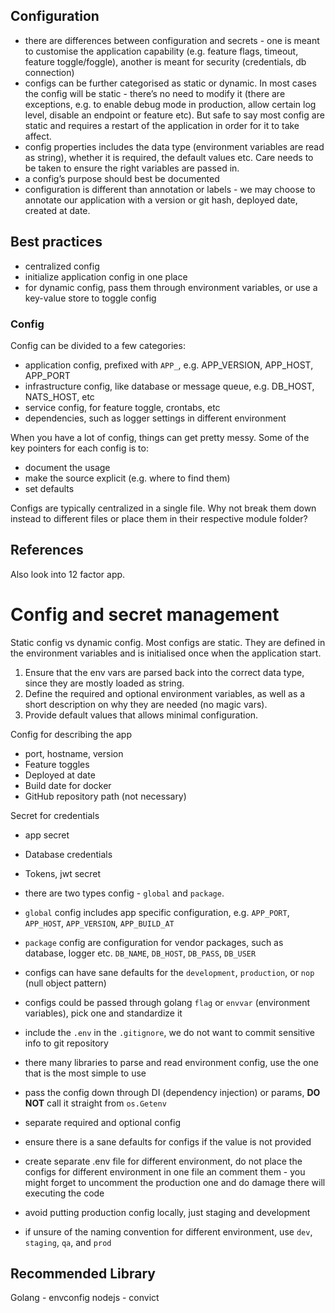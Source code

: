 
## Configuration

- there are differences between configuration and secrets - one is meant to customise the application capability (e.g. feature flags, timeout, feature toggle/foggle), another is meant for security (credentials, db connection) 
- configs can be further categorised as static or dynamic. In most cases the config will be static - there’s no need to modify it (there are exceptions, e.g. to enable debug mode in production, allow certain log level, disable an endpoint or feature etc). But safe to say most config are static and requires a restart of the application in order for it to take affect.
- config properties includes the data type (environment variables are read as string), whether it is required, the default values etc. Care needs to be taken to ensure the right variables are passed in.
- a config’s purpose should best be documented
- configuration is different than annotation or labels - we may choose to annotate our application with a version or git hash, deployed date, created at date.

## Best practices

- centralized config
- initialize application config in one place
- for dynamic config, pass them through environment variables, or use a key-value store to toggle config


### Config

Config can be divided to a few categories:
- application config, prefixed with `APP_`, e.g. APP_VERSION, APP_HOST, APP_PORT
- infrastructure config, like database or message queue, e.g. DB_HOST, NATS_HOST, etc
- service config, for feature toggle, crontabs, etc
- dependencies, such as logger settings in different environment

When you have a lot of config, things can get pretty messy. Some of the key pointers for each config is to:

- document the usage
- make the source explicit (e.g. where to find them)
- set defaults

Configs are typically centralized in a single file. Why not break them down instead to different files or place them in their respective module folder?


## References

Also look into 12 factor app.

# Config and secret management

Static config vs dynamic config. Most configs are static. They are defined in the environment variables and is initialised once when the application start. 

1. Ensure that the env vars are parsed back into the correct data type, since they are mostly loaded as string.
2. Define the required and optional environment variables, as well as a short description on why they are needed (no magic vars).
3. Provide default values that allows minimal configuration.

Config for describing the app
- port, hostname, version
- Feature toggles
- Deployed at date
- Build date for docker
- GitHub repository path (not necessary)

Secret for credentials
- app secret
- Database credentials
- Tokens, jwt secret


- there are two types config - `global` and `package`.
- `global` config includes app specific configuration, e.g. `APP_PORT`, `APP_HOST`, `APP_VERSION`, `APP_BUILD_AT`
- `package` config are configuration for vendor packages, such as database, logger etc. `DB_NAME`, `DB_HOST`, `DB_PASS`, `DB_USER`
- configs can have sane defaults for the `development`, `production`, or `nop` (null object pattern)
- configs could be passed through golang `flag` or `envvar` (environment variables), pick one and standardize it
- include the `.env` in the `.gitignore`, we do not want to commit sensitive info to git repository
- there many libraries to parse and read environment config, use the one that is the most simple to use
- pass the config down through DI (dependency injection) or params, **DO NOT** call it straight from `os.Getenv`
- separate required and optional config
- ensure there is a sane defaults for configs if the value is not provided
- create separate .env file for different environment, do not place the configs for different environment in one file an comment them - you might forget to uncomment the production one and do damage there will executing the code
- avoid putting production config locally, just staging and development
- if unsure of the naming convention for different environment, use `dev`, `staging`, `qa`, and `prod`

## Recommended Library

Golang - envconfig
nodejs - convict
